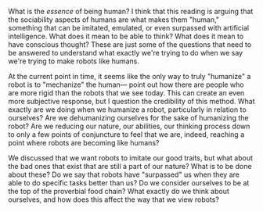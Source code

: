 What is the *essence* of being human? I think that this reading is arguing that the sociability aspects of humans are what makes them "human," something that can be imitated, emulated, or even surpassed with artificial intelligence. What does it mean to be able to think? What does it mean to have conscious thought? These are just some of the questions that need to be answered to understand what exactly we're trying to do when we say we're trying to make robots like humans.

At the current point in time, it seems like the only way to truly "humanize" a robot is to "mechanize" the human–– point out how there are people who are more rigid than the robots that we see today. This can create an even more subjective response, but I question the credibility of this method. What exactly are we doing when we humanize a robot, particularly in relation to ourselves? Are we dehumanizing ourselves for the sake of humanizing the robot? Are we reducing our nature, our abilities, our thinking process down to only a few points of conjuncture to feel that we are, indeed, reaching a point where robots are becoming like humans?

We discussed that we want robots to imitate our good traits, but what about the bad ones that exist that are still a part of our nature? What is to be done about these? Do we say that robots have "surpassed" us when they are able to do specific tasks better than us? Do we consider ourselves to be at the top of the proverbial food chain? What exactly do we think about ourselves, and how does this affect the way that we view robots?
